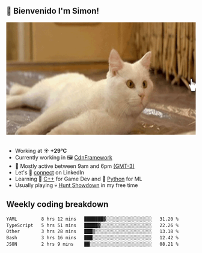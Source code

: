 <h2>👋 <b>Bienvenido I'm Simon!&nbsp;</b></h2>

<section>
  <img src="./static/banner.gif" height=300 width=1000>
</section>

<br>

<ul>
  <li>
		<!--START_SECTION:weather-->
		Working at <b>☀️   +29°C</b>
		<!--END_SECTION:weather-->
  </li>
  <li>
    Currently working in 🖼️&nbsp;<a href=https://github.com/snapverse/cdn-framework target=_blank>CdnFramework</a>
  </li>
  <li>
    🚩 Mostly active between 9am and 6pm <a href=https://onlinealarmkur.com/world/es target=_blank>(GMT-3)</a>
  </li>
  <li>
    Let's 🔗&nbsp;<a href=https://www.linkedin.com/in/itsimmons target=_blank>connect</a> on LinkedIn
  </li>
  <li>
    Learning 👴&nbsp;<a href=https://images3.memedroid.com/images/UPLOADED755/65f2bce6734f6.webp target=_blank>C++</a> for Game Dev and 🐍&nbsp;<a href=https://qph.cf2.quoracdn.net/main-qimg-4472b6229cb75bf66ab531f3ebd4f975-lq target=_blank>Python</a> for ML
  </li>
  <li>
    Usually playing 💀&nbsp;<a href=https://www.huntshowdown.com target=_blank>Hunt Showdown</a> in my free time
  </li>
</ul>

<h2><b>Weekly coding breakdown </b></h2>

<!--START_SECTION:waka-->

```txt
YAML         8 hrs 12 mins   ███████▓░░░░░░░░░░░░░░░░░   31.20 %
TypeScript   5 hrs 51 mins   █████▓░░░░░░░░░░░░░░░░░░░   22.26 %
Other        3 hrs 28 mins   ███▒░░░░░░░░░░░░░░░░░░░░░   13.18 %
Bash         3 hrs 16 mins   ███░░░░░░░░░░░░░░░░░░░░░░   12.42 %
JSON         2 hrs 9 mins    ██░░░░░░░░░░░░░░░░░░░░░░░   08.21 %
```

<!--END_SECTION:waka-->
